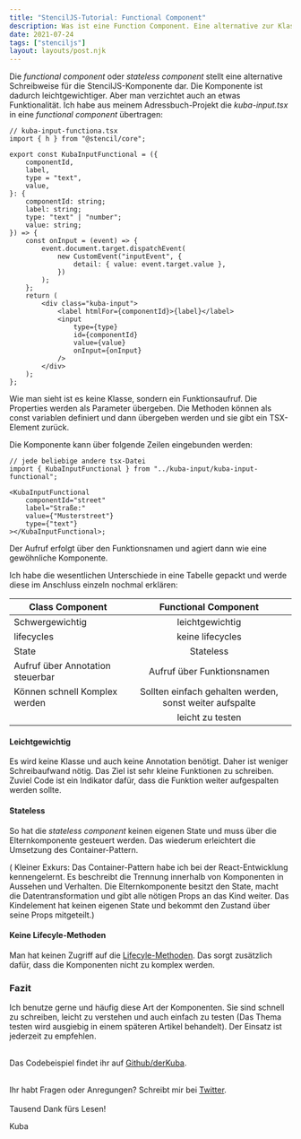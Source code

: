 ```yaml
---
title: "StencilJS-Tutorial: Functional Component"
description: Was ist eine Function Component. Eine alternative zur Klasse
date: 2021-07-24
tags: ["stenciljs"]
layout: layouts/post.njk
---
```


Die _functional component_ oder _stateless component_ stellt eine alternative Schreibweise für die StencilJS-Komponente dar. Die Komponente ist dadurch leichtgewichtiger. Aber man verzichtet auch an etwas Funktionalität. <!-- endOfPreview --> Ich habe aus meinem Adressbuch-Projekt die _kuba-input.tsx_ in eine _functional component_ übertragen:

```tsx
// kuba-input-functiona.tsx
import { h } from "@stencil/core";

export const KubaInputFunctional = ({
    componentId,
    label,
    type = "text",
    value,
}: {
    componentId: string;
    label: string;
    type: "text" | "number";
    value: string;
}) => {
    const onInput = (event) => {
        event.document.target.dispatchEvent(
            new CustomEvent("inputEvent", {
                detail: { value: event.target.value },
            })
        );
    };
    return (
        <div class="kuba-input">
            <label htmlFor={componentId}>{label}</label>
            <input
                type={type}
                id={componentId}
                value={value}
                onInput={onInput}
            />
        </div>
    );
};
```

Wie man sieht ist es keine Klasse, sondern ein Funktionsaufruf. Die Properties werden als Parameter übergeben. Die Methoden können als const variablen definiert und dann übergeben werden und sie gibt ein TSX-Element zurück.

Die Komponente kann über folgende Zeilen eingebunden werden:

```tsx
// jede beliebige andere tsx-Datei
import { KubaInputFunctional } from "../kuba-input/kuba-input-functional";

<KubaInputFunctional
    componentId="street"
    label="Straße:"
    value={"Musterstreet"}
    type={"text"}
></KubaInputFunctional>;
```

Der Aufruf erfolgt über den Funktionsnamen und agiert dann wie eine gewöhnliche Komponente.

Ich habe die wesentlichen Unterschiede in eine Tabelle gepackt und werde diese im Anschluss einzeln nochmal erklären:

| Class Component                  |                  Functional Component                   |
| -------------------------------- | :-----------------------------------------------------: |
| Schwergewichtig                  |                     leichtgewichtig                     |
| lifecycles                       |                    keine lifecycles                     |
| State                            |                        Stateless                        |
| Aufruf über Annotation steuerbar |               Aufruf über Funktionsnamen                |
| Können schnell Komplex werden    | Sollten einfach gehalten werden, sonst weiter aufspalte |
|                                  |                    leicht zu testen                     |

#### Leichtgewichtig

Es wird keine Klasse und auch keine Annotation benötigt. Daher ist weniger Schreibaufwand nötig. Das Ziel ist sehr kleine Funktionen zu schreiben. Zuviel Code ist ein Indikator dafür, dass die Funktion weiter aufgespalten werden sollte.

#### Stateless

So hat die _stateless component_ keinen eigenen State und muss über die Elternkomponente gesteuert werden. Das wiederum erleichtert die Umsetzung des Container-Pattern.

( Kleiner Exkurs: Das Container-Pattern habe ich bei der React-Entwicklung kennengelernt. Es beschreibt die Trennung innerhalb von Komponenten in Aussehen und Verhalten. Die Elternkomponente besitzt den State, macht die Datentransformation und gibt alle nötigen Props an das Kind weiter. Das Kindelement hat keinen eigenen State und bekommt den Zustand über seine Props mitgeteilt.)

#### Keine Lifecyle-Methoden

Man hat keinen Zugriff auf die [Lifecyle-Methoden](https://stenciljs.com/docs/component-lifecycle). Das sorgt zusätzlich dafür, dass die Komponenten nicht zu komplex werden.

### Fazit

Ich benutze gerne und häufig diese Art der Komponenten. Sie sind schnell zu schreiben, leicht zu verstehen und auch einfach zu testen (Das Thema testen wird ausgiebig in einem späteren Artikel behandelt). Der Einsatz ist jederzeit zu empfehlen.

\
Das Codebeispiel findet ihr auf [Github/derKuba](https://github.com/derKuba/stenciljs-tutorial/blob/main/address-book/src/components/kuba-input/kuba-input-functional.tsx).

\
Ihr habt Fragen oder Anregungen? Schreibt mir bei [Twitter](https://twitter.com/der_kuba).
\
\
Tausend Dank fürs Lesen!

Kuba

